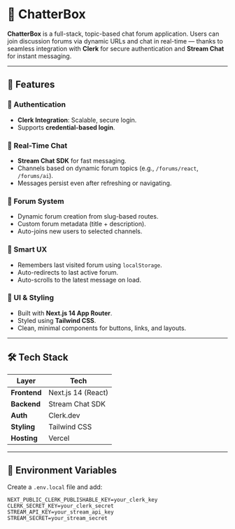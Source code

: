 # 📢 ChatterBox

**ChatterBox** is a full-stack, topic-based chat forum application. Users can join discussion forums via dynamic URLs and chat in real-time — thanks to seamless integration with **Clerk** for secure authentication and **Stream Chat** for instant messaging.

---

## 🚀 Features

### 🔐 Authentication
- **Clerk Integration**: Scalable, secure login.
- Supports **credential-based login**.

### 💬 Real-Time Chat
- **Stream Chat SDK** for fast messaging.
- Channels based on dynamic forum topics (e.g., `/forums/react`, `/forums/ai`).
- Messages persist even after refreshing or navigating.

### 🧵 Forum System
- Dynamic forum creation from slug-based routes.
- Custom forum metadata (title + description).
- Auto-joins new users to selected channels.

### 🧠 Smart UX
- Remembers last visited forum using `localStorage`.
- Auto-redirects to last active forum.
- Auto-scrolls to the latest message on load.

### 🎨 UI & Styling
- Built with **Next.js 14 App Router**.
- Styled using **Tailwind CSS**.
- Clean, minimal components for buttons, links, and layouts.

---

## 🛠️ Tech Stack

| Layer         | Tech                  |
| ------------- | --------------------- |
| **Frontend**  | Next.js 14 (React)    |
| **Backend**   | Stream Chat SDK       |
| **Auth**      | Clerk.dev             |
| **Styling**   | Tailwind CSS          |
| **Hosting**   | Vercel                |

---

## 🔐 Environment Variables

Create a `.env.local` file and add:

```env
NEXT_PUBLIC_CLERK_PUBLISHABLE_KEY=your_clerk_key
CLERK_SECRET_KEY=your_clerk_secret
STREAM_API_KEY=your_stream_api_key
STREAM_SECRET=your_stream_secret


